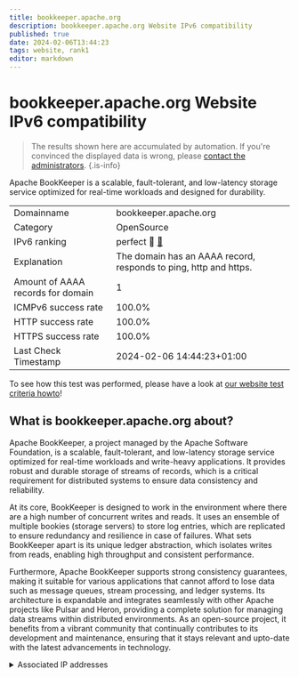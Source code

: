 ```yaml
---
title: bookkeeper.apache.org
description: bookkeeper.apache.org Website IPv6 compatibility
published: true
date: 2024-02-06T13:44:23
tags: website, rank1
editor: markdown
---
```


# bookkeeper.apache.org Website IPv6 compatibility

> The results shown here are accumulated by automation. If you're convinced the displayed data is wrong, please [contact the administrators](/howto/chat). 
{.is-info}

Apache BookKeeper is a scalable, fault-tolerant, and low-latency storage service optimized for real-time workloads and designed for durability.


|   |   |
| - | - |
| Domainname | bookkeeper.apache.org
| Category | OpenSource |
| IPv6 ranking | perfect :1st_place_medal: [🔗](/howto/ranking) |
| Explanation | The domain has an AAAA record, responds to ping, http and https. |
| Amount of AAAA records for domain | 1 |
| ICMPv6 success rate | 100.0%|
| HTTP success rate | 100.0% |
| HTTPS success rate | 100.0% |
| Last Check Timestamp | 2024-02-06 14:44:23+01:00 |

To see how this test was performed, please have a look at [our website test criteria howto](/howto/testcriteria/website)!


## What is bookkeeper.apache.org about?
Apache BookKeeper, a project managed by the Apache Software Foundation, is a scalable, fault-tolerant, and low-latency storage service optimized for real-time workloads and write-heavy applications. It provides robust and durable storage of streams of records, which is a critical requirement for distributed systems to ensure data consistency and reliability.

At its core, BookKeeper is designed to work in the environment where there are a high number of concurrent writes and reads. It uses an ensemble of multiple bookies (storage servers) to store log entries, which are replicated to ensure redundancy and resilience in case of failures. What sets BookKeeper apart is its unique ledger abstraction, which isolates writes from reads, enabling high throughput and consistent performance.

Furthermore, Apache BookKeeper supports strong consistency guarantees, making it suitable for various applications that cannot afford to lose data such as message queues, stream processing, and ledger systems. Its architecture is expandable and integrates seamlessly with other Apache projects like Pulsar and Heron, providing a complete solution for managing data streams within distributed environments. As an open-source project, it benefits from a vibrant community that continually contributes to its development and maintenance, ensuring that it stays relevant and upto-date with the latest advancements in technology.



<details>
<summary>Associated IP addresses</summary>

2a04:4e42::644

</details>

